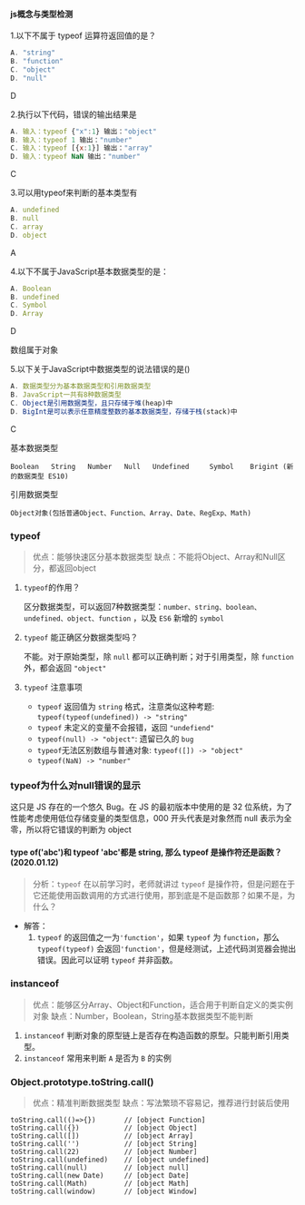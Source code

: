 #### js概念与类型检测

1.以下不属于 typeof 运算符返回值的是？

```js
A. "string"
B. "function"
C. "object"
D. "null"
```

D

2.执行以下代码，错误的输出结果是

```js
A. 输入：typeof {"x":1} 输出："object" 
B. 输入：typeof 1 输出："number" 
C. 输入：typeof [{x:1}] 输出："array" 
D. 输入：typeof NaN 输出："number"
```

C

3.可以用typeof来判断的基本类型有

```js
A. undefined
B. null
C. array
D. object
```

A

4.以下不属于JavaScript基本数据类型的是：

```js
A. Boolean
B. undefined
C. Symbol
D. Array
```

D

数组属于对象	

5.以下关于JavaScript中数据类型的说法错误的是()

```js
A. 数据类型分为基本数据类型和引用数据类型
B. JavaScript一共有8种数据类型
C. Object是引用数据类型，且只存储于堆(heap)中
D. BigInt是可以表示任意精度整数的基本数据类型，存储于栈(stack)中
```

C

基本数据类型

```
Boolean   String   Number   Null   Undefined     Symbol    Brigint (新的数据类型 ES10) 
```

引用数据类型

```
Object对象(包括普通Object、Function、Array、Date、RegExp、Math)
```



### typeof

> 优点：能够快速区分基本数据类型 缺点：不能将Object、Array和Null区分，都返回object

1. `typeof`的作用？

   区分数据类型，可以返回7种数据类型：`number、string、boolean、undefined、object、function` ，以及 `ES6` 新增的 `symbol`

2. `typeof` 能正确区分数据类型吗？

   不能。对于原始类型，除 `null` 都可以正确判断；对于引用类型，除 `function` 外，都会返回 `"object"`

3. `typeof` 注意事项

   - `typeof` 返回值为 `string` 格式，注意类似这种考题: `typeof(typeof(undefined)) -> "string"`
   - `typeof` 未定义的变量不会报错，返回 `"undefiend"`
   - `typeof(null) -> "object"`: 遗留已久的 `bug`
   - `typeof`无法区别数组与普通对象: `typeof([]) -> "object"`
   - `typeof(NaN) -> "number"`

### typeof为什么对null错误的显示

这只是 JS 存在的一个悠久 Bug。在 JS 的最初版本中使用的是 32 位系统，为了性能考虑使用低位存储变量的类型信息，000 开头代表是对象然而 null 表示为全零，所以将它错误的判断为 object

#### **type of('abc')和 typeof 'abc'都是 string, 那么 typeof 是操作符还是函数？(2020.01.12)**

> 分析：`typeof` 在以前学习时，老师就讲过 `typeof` 是操作符，但是问题在于它还能使用函数调用的方式进行使用，那到底是不是函数那？如果不是，为什么？

- 解答：
  1. `typeof` 的返回值之一为`'function'`，如果 `typeof` 为 `function`，那么 `typeof(typeof)` 会返回`'function'`，但是经测试，上述代码浏览器会抛出错误。因此可以证明 `typeof` 并非函数。

### instanceof

> 优点：能够区分Array、Object和Function，适合用于判断自定义的类实例对象 缺点：Number，Boolean，String基本数据类型不能判断

1. `instanceof` 判断对象的原型链上是否存在构造函数的原型。只能判断引用类型。
2. `instanceof` 常用来判断 `A` 是否为 `B` 的实例

### 

### Object.prototype.toString.call()

> 优点：精准判断数据类型 缺点：写法繁琐不容易记，推荐进行封装后使用

```
toString.call(()=>{})       // [object Function]
toString.call({})           // [object Object]
toString.call([])           // [object Array]
toString.call('')           // [object String]
toString.call(22)           // [object Number]
toString.call(undefined)    // [object undefined]
toString.call(null)         // [object null]
toString.call(new Date)     // [object Date]
toString.call(Math)         // [object Math]
toString.call(window)       // [object Window]
```

